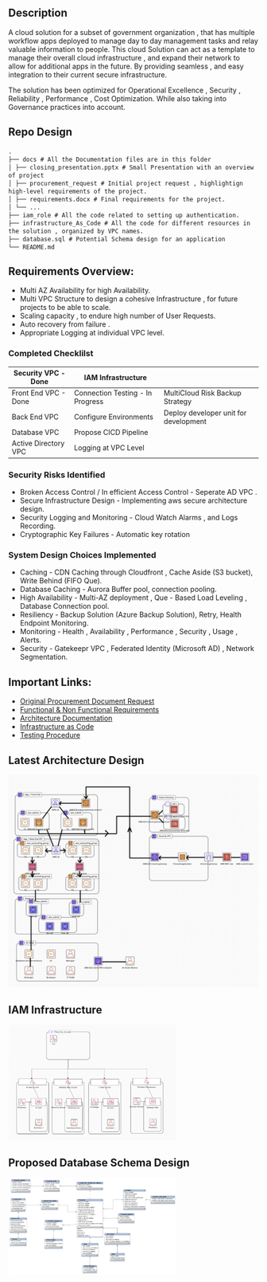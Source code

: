 ## Description

A cloud solution for a subset of government organization , that has multiple workflow apps deployed to manage day to day management tasks and relay valuable information to people. This cloud Solution can act as a template to manage their overall cloud infrastructure , and expand their network to allow for additional apps in the future. By providing seamless , and easy integration to their current secure infrastructure.

The solution has been optimized for Operational Excellence , Security , Reliability , Performance , Cost Optimization. While also taking into Governance practices into account.

## Repo Design

```
.
├── docs # All the Documentation files are in this folder
│ ├── closing_presentation.pptx # Small Presentation with an overview of project
│ ├── procurement_request # Initial project request , highlightign high-level requirements of the project.
│ ├── requirements.docx # Final requirements for the project.
│ └── ...
├── iam_role # All the code related to setting up authentication. 
├── infrastructure_As_Code # All the code for different resources in the solution , organized by VPC names.
├── database.sql # Potential Schema design for an application
└── README.md

```

## Requirements Overview:

- Multi AZ Availability for high Availability.
- Multi VPC Structure to design a cohesive Infrastructure , for future projects to be able to scale.
- Scaling capacity , to endure high number of User Requests.
- Auto recovery from failure .
- Appropriate Logging at individual VPC level.

### Completed Checklilst

| Security VPC - Done  | IAM Infrastructure               |                                       |
| -------------------- | -------------------------------- | ------------------------------------- |
| Front End VPC - Done | Connection Testing - In Progress | MultiCloud Risk Backup Strategy       |
| Back End VPC         | Configure Environments           | Deploy developer unit for development |
| Database VPC         | Propose CICD Pipeline            |                                       |
| Active Directory VPC | Logging at VPC Level             |                                       |

### Security Risks Identified

- Broken Access Control / In efficient Access Control - Seperate AD VPC .
- Secure Infrastructure Design - Implementing aws secure architecture design.
- Security Logging and Monitoring - Cloud Watch Alarms , and Logs Recording.
- Cryptographic Key Failures - Automatic key rotation

### System Design Choices Implemented

* Caching - CDN Caching through Cloudfront , Cache Aside (S3 bucket), Write Behind (FIFO Que).
* Database Caching - Aurora Buffer pool, connection pooling.
* High Availability - Multi-AZ deployment , Que - Based Load Leveling , Database Connection pool.
* Resiliency - Backup Solution (Azure Backup Solution), Retry, Health Endpoint Monitoring.
* Monitoring - Health , Availability , Performance , Security , Usage , Alerts.
* Security - Gatekeepr VPC , Federated Identity (Microsoft AD) , Network Segmentation.

## Important Links:

- [Original Procurement Document Request](./docs/procurement_request.pdf)
- [Functional &amp; Non Functional Requirements](./docs/requirements.docx)
- [Architecture Documentation](./docs/architecture.docx)
- [Infrastructure as Code](./Infrastructure_as_Code)
- [Testing Procedure](./docs/testing_procedures.docx)

## Latest Architecture Design

<img src="./images/architecture.png" alt="Design System Architecture" style="zoom: 50%;" />

## IAM Infrastructure

<img src="./images/IAM_Infrastructure.png" alt="IAM Infrastructure" style="zoom: 33%;" />

## Proposed Database Schema Design

<img src="./docs/ER_Diagram.png" alt="Database Schema" style="zoom: 33%;" />
